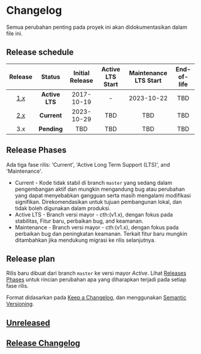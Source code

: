 # Changelog

Semua perubahan penting pada proyek ini akan didokumentasikan dalam file ini.

## Release schedule

| Release | Status          | Initial Release | Active LTS Start | Maintenance LTS Start | End-of-life |
| :-----: | :-------------: | :-------------: | :--------------: | :-------------------: | :---------: |
| [1.x][] | **Active LTS**  | 2017-10-19      | -                | 2023-10-22                   | TBD         |
| [2.x][] | **Current**     | 2023-10-29      | TBD              | TBD                   | TBD         |
| 3.x     | **Pending**     | TBD             | TBD              | TBD                   | TBD         |

[1.x]: https://github.com/buddywinangun/gulp-project/tree/1.0.0
[2.x]: https://github.com/buddywinangun/gulp-project/tree/2.0.0

## Release Phases

Ada tiga fase rilis: 'Current', 'Active Long Term Support (LTS)', and 'Maintenance'.

 * Current - Kode tidak stabil di branch `master` yang sedang dalam pengembangan aktif dan mungkin mengandung bug atau perubahan yang dapat menyebabkan gangguan serta masih mengalami modifikasi signifikan. Direkomendasikan untuk tujuan pembangunan lokal, dan tidak boleh digunakan dalam produksi.
 * Active LTS - Branch versi mayor - cth:(v1.x), dengan fokus pada stabilitas, Fitur baru, perbaikan bug, and keamanan.
 * Maintenance - Branch versi mayor - cth:(v1.x), dengan fokus pada perbaikan bug dan peningkatan keamanan. Terkait fitur baru mungkin ditambahkan jika mendukung migrasi ke rilis selanjutnya.

## Release plan

Rilis baru dibuat dari branch `master` ke versi mayor *Active*. Lihat [Releases Phases](#release-phases) untuk rincian perubahan apa yang diharapkan terjadi pada setiap fase rilis.

Format didasarkan pada [Keep a Changelog](https://keepachangelog.com/en/1.0.0/),
dan menggunakan [Semantic Versioning](https://semver.org/spec/v2.0.0.html).

## [Unreleased](https://github.com/buddywinangun/gulp-project/compare/2.0.0...HEAD)

## [Release Changelog](https://github.com/buddywinangun/gulp-project/releases)